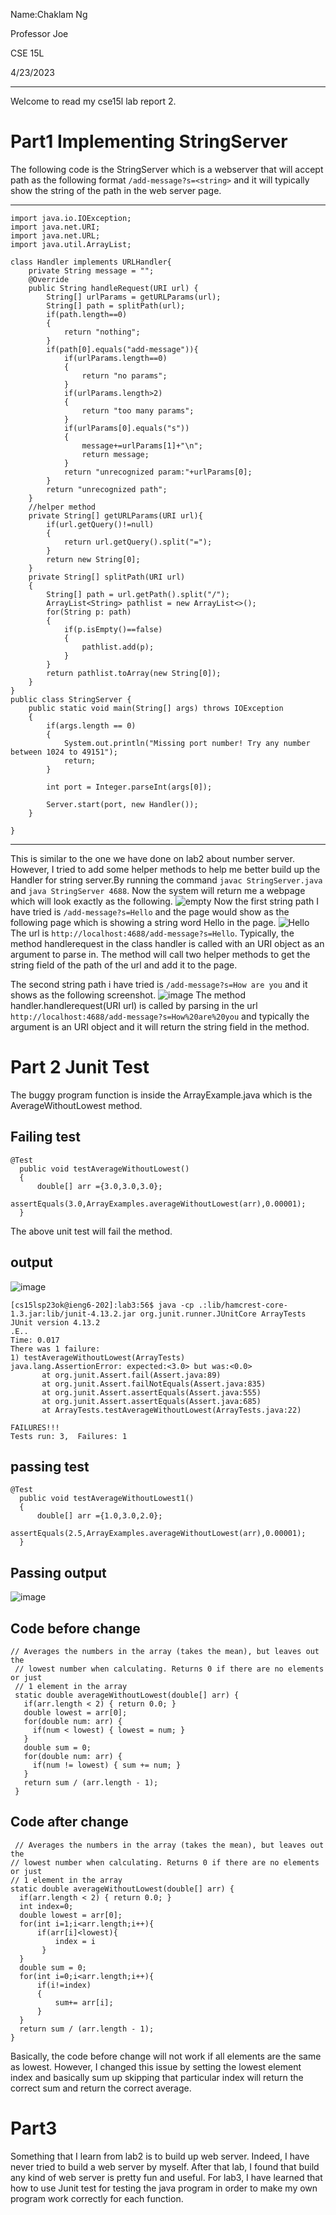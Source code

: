 >
Name:Chaklam Ng
>
Professor Joe
>
CSE 15L
>
4/23/2023
>
___
Welcome to read my cse15l lab report 2.
>
# Part1 Implementing StringServer
>
The following code is the StringServer which is a webserver that will accept path as the following format `/add-message?s=<string>` and it will typically show the string of the path in the web server page.
___
```
import java.io.IOException;
import java.net.URI;
import java.net.URL;
import java.util.ArrayList;

class Handler implements URLHandler{
    private String message = "";
    @Override
    public String handleRequest(URI url) {
        String[] urlParams = getURLParams(url);
        String[] path = splitPath(url);
        if(path.length==0)
        {
            return "nothing";
        }
        if(path[0].equals("add-message")){
            if(urlParams.length==0)
            {
                return "no params";
            }
            if(urlParams.length>2)
            {
                return "too many params";
            }
            if(urlParams[0].equals("s"))
            {
                message+=urlParams[1]+"\n";
                return message;
            }
            return "unrecognized param:"+urlParams[0];
        }
        return "unrecognized path";
    }
    //helper method
    private String[] getURLParams(URI url){
        if(url.getQuery()!=null)
        {
            return url.getQuery().split("=");
        }
        return new String[0];
    }
    private String[] splitPath(URI url)
    {
        String[] path = url.getPath().split("/");
        ArrayList<String> pathlist = new ArrayList<>();
        for(String p: path)
        {
            if(p.isEmpty()==false)
            {
                pathlist.add(p);
            }
        }
        return pathlist.toArray(new String[0]);
    }
}
public class StringServer {
    public static void main(String[] args) throws IOException
    {
        if(args.length == 0)
        {
            System.out.println("Missing port number! Try any number between 1024 to 49151");
            return;
        }

        int port = Integer.parseInt(args[0]);

        Server.start(port, new Handler());
    }

}
```
___
>
This is similar to the one we have done on lab2 about number server. However, I tried to add some helper methods to help me better build up the Handler for string server.By running the command `javac StringServer.java` and `java StringServer 4688`. Now the system will return me a webpage which will look exactly as the following.
![empty](emptypage.png)
Now the first string path I have tried is `/add-message?s=Hello` and the page would show as the following page which is showing a string word Hello in the page.
![Hello](hellopage.png)
The url is `http://localhost:4688/add-message?s=Hello`. Typically, the method handlerequest in the class handler is called with an URI object as an argument to parse in. The method will call two helper methods to get the string field of the path of the url and add it to the page.
>
The second string path i have tried is `/add-message?s=How are you` and it shows as the following screenshot.
![image](howpage.png)
The method handler.handlerequest(URI url) is called by parsing in the url `http://localhost:4688/add-message?s=How%20are%20you` and typically the argument is an URI object and it will return the string field in the method.

# Part 2 Junit Test
The buggy program function is inside the ArrayExample.java which is the AverageWithoutLowest method.
## Failing test
>
```
@Test 
  public void testAverageWithoutLowest()
  {
      double[] arr ={3.0,3.0,3.0};
      assertEquals(3.0,ArrayExamples.averageWithoutLowest(arr),0.00001);
  }
 ```
 >
 The above unit test will fail the method.
## output
![image](jtest1.png)
>
 ```
 [cs15lsp23ok@ieng6-202]:lab3:56$ java -cp .:lib/hamcrest-core-1.3.jar:lib/junit-4.13.2.jar org.junit.runner.JUnitCore ArrayTests
JUnit version 4.13.2
.E..
Time: 0.017
There was 1 failure:
1) testAverageWithoutLowest(ArrayTests)
java.lang.AssertionError: expected:<3.0> but was:<0.0>
        at org.junit.Assert.fail(Assert.java:89)
        at org.junit.Assert.failNotEquals(Assert.java:835)
        at org.junit.Assert.assertEquals(Assert.java:555)
        at org.junit.Assert.assertEquals(Assert.java:685)
        at ArrayTests.testAverageWithoutLowest(ArrayTests.java:22)

FAILURES!!!
Tests run: 3,  Failures: 1
```
>
## passing test
>
```
@Test
  public void testAverageWithoutLowest1()
  {
      double[] arr ={1.0,3.0,2.0};
      assertEquals(2.5,ArrayExamples.averageWithoutLowest(arr),0.00001);
  }
 ```
 >
 ## Passing output
 ![image](jtest2.png)
 
 ## Code before change
 >
 ```
 // Averages the numbers in the array (takes the mean), but leaves out the
  // lowest number when calculating. Returns 0 if there are no elements or just
  // 1 element in the array
  static double averageWithoutLowest(double[] arr) {
    if(arr.length < 2) { return 0.0; }
    double lowest = arr[0];
    for(double num: arr) {
      if(num < lowest) { lowest = num; }
    }
    double sum = 0;
    for(double num: arr) {
      if(num != lowest) { sum += num; }
    }
    return sum / (arr.length - 1);
  }
  ```
  >
  ## Code after change
  >
  ```
   // Averages the numbers in the array (takes the mean), but leaves out the
  // lowest number when calculating. Returns 0 if there are no elements or just
  // 1 element in the array
  static double averageWithoutLowest(double[] arr) {
    if(arr.length < 2) { return 0.0; }
    int index=0;
    double lowest = arr[0];
    for(int i=1;i<arr.length;i++){
        if(arr[i]<lowest){
            index = i
         }
    }
    double sum = 0;
    for(int i=0;i<arr.length;i++){
        if(i!=index)
        {
            sum+= arr[i];
        }
    }
    return sum / (arr.length - 1);
  }
  ```
  >
Basically, the code before change will not work if all elements are the same as lowest. However, I changed this issue by setting the lowest element index and basically sum up skipping that particular index will return the correct sum and return the correct average.

# Part3
Something that I learn from lab2 is to build up web server. Indeed, I have never tried to build a web server by myself. After that lab, I found that build any kind of web server is pretty fun and useful. For lab3, I have learned that how to use Junit test for testing the java program in order to make my own program work correctly for each function.
>

